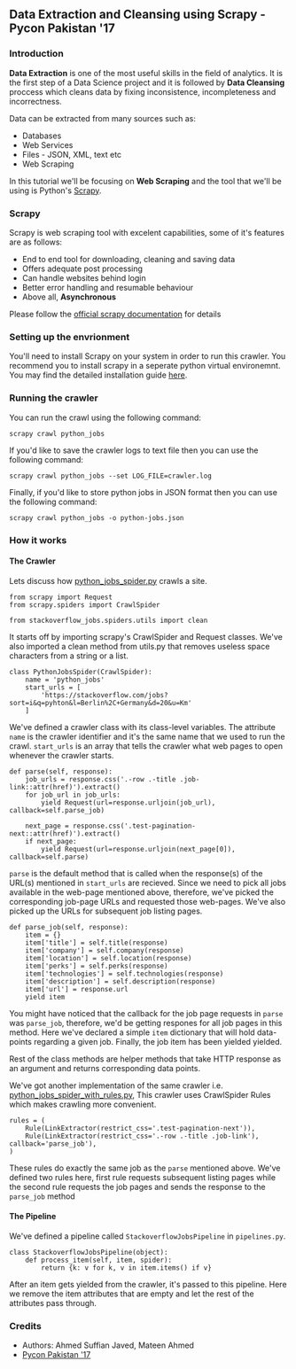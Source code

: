 ## Data Extraction and Cleansing using Scrapy - Pycon Pakistan '17

### Introduction
**Data Extraction** is one of the most useful skills in the field of analytics. It is the first step of a Data Science project and it is followed by **Data Cleansing** proccess which cleans data by fixing inconsistence, incompleteness and incorrectness. 

Data can be extracted from many sources such as:
- Databases
- Web Services
- Files - JSON, XML, text etc
- Web Scraping 

In this tutorial we'll be focusing on **Web Scraping** and the tool that we'll be using is Python's [Scrapy](https://docs.scrapy.org/en/latest/). 

### Scrapy 
Scrapy is web scraping tool with excelent capabilities, some of it's features are as follows: 
- End to end tool for downloading, cleaning and saving data
- Offers adequate post processing
- Can handle websites behind login
- Better error handling and resumable behaviour
- Above all, **Asynchronous**

Please follow the [official scrapy documentation](https://doc.scrapy.org/en/latest/index.html) for details

### Setting up the envrionment
You'll need to install Scrapy on your system in order to run this crawler. You recommend you to install scrapy in a seperate python virtual environemnt. You may find the detailed installation guide [here](https://docs.scrapy.org/en/latest/intro/install.html).

### Running the crawler
You can run the crawl using the following command:

`scrapy crawl python_jobs`

If you'd like to save the crawler logs to text file then you can use the following command:

`scrapy crawl python_jobs --set LOG_FILE=crawler.log`

Finally, if you'd like to store python jobs in JSON format then you can use the following command:

`scrapy crawl python_jobs -o python-jobs.json`

### How it works
#### The Crawler

Lets discuss how [python_jobs_spider.py](https://github.com/mateen91/scrapy-tutorial/blob/master/stackoverflow_jobs/stackoverflow_jobs/spiders/python_jobs_spider.py) crawls a site. 

```
from scrapy import Request
from scrapy.spiders import CrawlSpider

from stackoverflow_jobs.spiders.utils import clean
```

It starts off by importing scrapy's CrawlSpider and Request classes. We've also imported a clean method from utils.py that removes useless space characters from a string or a list.

```
class PythonJobsSpider(CrawlSpider):
    name = 'python_jobs'
    start_urls = [
        'https://stackoverflow.com/jobs?sort=i&q=pyhton&l=Berlin%2C+Germany&d=20&u=Km'
    ]
```

We've defined a crawler class with its class-level variables. The attribute `name` is the crawler identifier and it's the same name that we used to run the crawl. `start_urls` is an array that tells the crawler what web pages to open whenever the crawler starts.

```
def parse(self, response):
    job_urls = response.css('.-row .-title .job-link::attr(href)').extract()
    for job_url in job_urls:
        yield Request(url=response.urljoin(job_url), callback=self.parse_job)

    next_page = response.css('.test-pagination-next::attr(href)').extract()
    if next_page:
        yield Request(url=response.urljoin(next_page[0]), callback=self.parse)
```

`parse` is the default method that is called when the response(s) of the URL(s) mentioned in `start_urls` are recieved. Since we need to pick all jobs available in the web-page mentioned above, therefore, we've picked the corresponding job-page URLs and requested those web-pages. We've also picked up the URLs for subsequent job listing pages. 

```
def parse_job(self, response):
    item = {}
    item['title'] = self.title(response)
    item['company'] = self.company(response)
    item['location'] = self.location(response)
    item['perks'] = self.perks(response)
    item['technologies'] = self.technologies(response)
    item['description'] = self.description(response)
    item['url'] = response.url
    yield item
```

You might have noticed that the callback for the job page requests in `parse` was `parse_job`, therefore, we'd be getting respones for all job pages in this method. Here we've declared a simple `item` dictionary that will hold data-points regarding a given job. Finally, the job item has been yielded yielded. 

Rest of the class methods are helper methods that take HTTP response as an argument and returns corresponding data points.  

We've got another implementation of the same crawler i.e. [python_jobs_spider_with_rules.py](https://github.com/mateen91/scrapy-tutorial/blob/master/stackoverflow_jobs/stackoverflow_jobs/spiders/python_jobs_spider_with_rules.py), This crawler uses CrawlSpider Rules which makes crawling more convenient. 

```
rules = (
    Rule(LinkExtractor(restrict_css='.test-pagination-next')),
    Rule(LinkExtractor(restrict_css='.-row .-title .job-link'), callback='parse_job'),
)
```

These rules do exactly the same job as the `parse` mentioned above. We've defined two rules here, first rule requests subsequent listing pages while the second rule requests the job pages and sends the response to the `parse_job` method 

#### The Pipeline
We've defined a pipeline called `StackoverflowJobsPipeline` in `pipelines.py`.
```
class StackoverflowJobsPipeline(object):
    def process_item(self, item, spider):
        return {k: v for k, v in item.items() if v}
```
After an item gets yielded from the crawler, it's passed to this pipeline. Here we remove the item attributes that are empty and let the rest of the attributes pass through. 

### Credits
- Authors: Ahmed Suffian Javed, Mateen Ahmed
- [Pycon Pakistan '17](pycon.pk)
